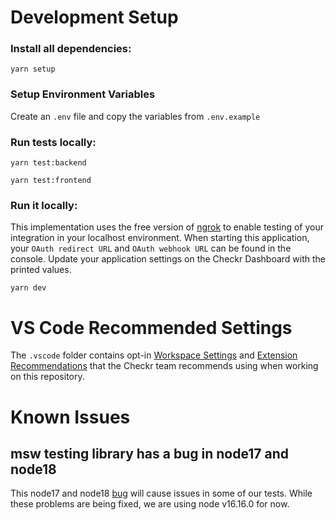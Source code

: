 # Development Setup

### Install all dependencies:

```shell
yarn setup
```

### Setup Environment Variables

Create an `.env` file and copy the variables from `.env.example`

### Run tests locally:

```shell
yarn test:backend
```

```shell
yarn test:frontend
```

### Run it locally:

This implementation uses the free version of [ngrok](https://ngrok.com/) to
enable testing of your integration in your localhost environment. When starting
this application, your `OAuth redirect URL` and `OAuth webhook URL` can be found
in the console. Update your application settings on the Checkr Dashboard with
the printed values.

```shell
yarn dev
```

# VS Code Recommended Settings

The `.vscode` folder contains opt-in
[Workspace Settings](https://code.visualstudio.com/docs/getstarted/settings) and
[Extension Recommendations](https://code.visualstudio.com/docs/editor/extension-gallery#_workspace-recommended-extensions)
that the Checkr team recommends using when working on this repository.

# Known Issues

## msw testing library has a bug in node17 and node18

This node17 and node18 [bug](https://github.com/mswjs/msw/issues/1349) will
cause issues in some of our tests. While these problems are being fixed, we are
using node v16.16.0 for now.
